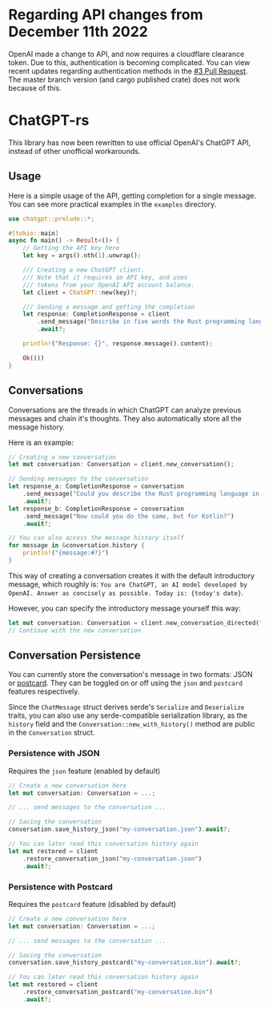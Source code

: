 # Regarding API changes from December 11th 2022
OpenAI made a change to API, and now requires a cloudflare clearance token. Due to this, authentication is becoming complicated. You can view recent updates regarding authentication methods in the [#3 Pull Request](https://github.com/Maxuss/chatgpt_rs/pull/3). The master branch version (and cargo published crate) does not work because of this.

# ChatGPT-rs

This library has now been rewritten to use official OpenAI's ChatGPT API, instead of other unofficial workarounds.

## Usage

Here is a simple usage of the API, getting completion for a single message.
You can see more practical examples in the `examples` directory.


```rust
use chatgpt::prelude::*;

#[tokio::main]
async fn main() -> Result<()> {
    // Getting the API key here
    let key = args().nth(1).unwrap();

    /// Creating a new ChatGPT client.
    /// Note that it requires an API key, and uses
    /// tokens from your OpenAI API account balance.
    let client = ChatGPT::new(key)?;

    /// Sending a message and getting the completion
    let response: CompletionResponse = client
        .send_message("Describe in five words the Rust programming language.")
        .await?;

    println!("Response: {}", response.message().content);

    Ok(())
}
```

## Conversations

Conversations are the threads in which ChatGPT can analyze previous messages and chain it's thoughts. 
They also automatically store all the message history.

Here is an example:

```rust
// Creating a new conversation
let mut conversation: Conversation = client.new_conversation();

// Sending messages to the conversation
let response_a: CompletionResponse = conversation
    .send_message("Could you describe the Rust programming language in 5 words?")
    .await?;
let response_b: CompletionResponse = conversation
    .send_message("Now could you do the same, but for Kotlin?")
    .await?;

// You can also access the message history itself
for message in &conversation.history {
    println!("{message:#?}")
}
```

This way of creating a conversation creates it with the default introductory message, which roughly is:
`You are ChatGPT, an AI model developed by OpenAI. Answer as concisely as possible. Today is: {today's date}`.

However, you can specify the introductory message yourself this way:

```rust
let mut conversation: Conversation = client.new_conversation_directed("You are RustGPT, when answering any questions, you always shift the topic of the conversation to the Rust programming language.");
// Continue with the new conversation
```

## Conversation Persistence

You can currently store the conversation's message in two formats: JSON or [postcard](https://github.com/jamesmunns/postcard).
They can be toggled on or off using the `json` and `postcard` features respectively.

Since the `ChatMessage` struct derives serde's `Serialize` and `Deserialize` traits, you can also use any serde-compatible serialization library,
as the `history` field and the `Conversation::new_with_history()` method are public in the `Conversation` struct.


### Persistence with JSON
Requires the `json` feature (enabled by default)

```rust
// Create a new conversation here
let mut conversation: Conversation = ...;

// ... send messages to the conversation ...

// Saving the conversation
conversation.save_history_json("my-conversation.json").await?;

// You can later read this conversation history again
let mut restored = client
    .restore_conversation_json("my-conversation.json")
    .await?;
```

### Persistence with Postcard
Requires the `postcard` feature (disabled by default)

```rust
// Create a new conversation here
let mut conversation: Conversation = ...;

// ... send messages to the conversation ...

// Saving the conversation
conversation.save_history_postcard("my-conversation.bin").await?;

// You can later read this conversation history again
let mut restored = client
    .restore_conversation_postcard("my-conversation.bin")
    .await?;
```